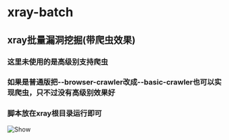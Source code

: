# xray-batch
## xray批量漏洞挖掘(带爬虫效果)

### 这里未使用的是高级别支持爬虫
### 如果是普通版把--browser-crawler改成--basic-crawler也可以实现爬虫，只不过没有高级别效果好
### 脚本放在xray根目录运行即可
![Show](https://p.pstatp.com/origin/137830000fd618927004a)
